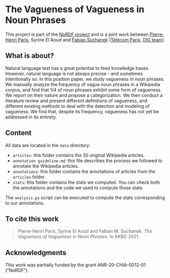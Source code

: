 # The Vagueness of Vagueness in Noun Phrases

This project is part of the [NoRDF project](https://nordf.telecom-paris.fr/en/) and is a joint work between [Pierre-Henri Paris](https://phparis.net), Syrine El Aoud and [Fabian Suchanek](https://suchanek.name) ([Télécom Paris](https://www.telecom-paris.fr/en/home), [DIG team](https://dig.telecom-paris.fr/blog/)).

## What is about?

Natural language text has a great potential to feed knowledge bases. However, natural language is not always precise - and sometimes intentionally so. In this position paper, we study vagueness in noun phrases. We manually analyze the frequency of vague noun phrases in a Wikipedia corpus, and find that 1/4 of noun phrases exhibit some form of vagueness. We report on their nature and propose a categorization. We then conduct a literature review and present different definitions of vagueness, and different existing methods to deal with the detection and modeling of vagueness. We find that, despite its frequency, vagueness has not yet be addressed in its entirety.

## Content

All data are located in the `data` directory:

- `articles`: this folder contains the 30 original Wikipedia articles.
- `annotation guideline.md`: this file describes the process we followed to annotate the Wikipedia articles.
- `annotations`: this folder contains the annotations of articles from the `articles` folder.
- `stats`: this folder contains the stats we computed. You can check both the annotations and the code we used to compute those stats.

The `analysis.py` script can be executed to compute the stats corresponding to our annotations.

## To cite this work

<blockquote>Pierre-Henri Paris, Syrine El Aoud and Fabian M. Suchanek. <span style="font-style: italic;">The Vagueness of Vagueness in Noun Phrases</span>. In AKBC 2021.</blockquote>

## Acknowledgments

This work was partially funded by the grant ANR-20-CHIA-0012-01 ("NoRDF").
